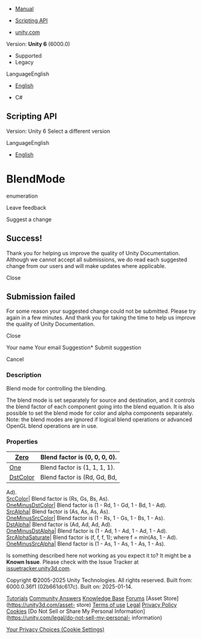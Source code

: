 [ ]()

  * [Manual](../Manual/index.html)
  * [Scripting API](../ScriptReference/index.html)

  * [unity.com](https://unity.com/)

Version: **Unity 6** (6000.0)

  * Supported
  * Legacy

LanguageEnglish

  * [English]()

  * C#

[ ](https://docs.unity3d.com)

## Scripting API

Version: Unity 6 Select a different version

LanguageEnglish

  * [English]()

# BlendMode

enumeration

Leave feedback

Suggest a change

## Success!

Thank you for helping us improve the quality of Unity Documentation. Although
we cannot accept all submissions, we do read each suggested change from our
users and will make updates where applicable.

Close

## Submission failed

For some reason your suggested change could not be submitted. Please <a>try
again</a> in a few minutes. And thank you for taking the time to help us
improve the quality of Unity Documentation.

Close

Your name Your email Suggestion* Submit suggestion

Cancel

[ ]()

### Description

Blend mode for controlling the blending.

The blend mode is set separately for source and destination, and it controls
the blend factor of each component going into the blend equation. It is also
possible to set the blend mode for color and alpha components separately.
Note: the blend modes are ignored if logical blend operations or advanced
OpenGL blend operations are in use.

### Properties

[Zero](Rendering.BlendMode.Zero.html)| Blend factor is (0, 0, 0, 0).  
---|---  
[One](Rendering.BlendMode.One.html)| Blend factor is (1, 1, 1, 1).  
[DstColor](Rendering.BlendMode.DstColor.html)| Blend factor is (Rd, Gd, Bd,
Ad).  
[SrcColor](Rendering.BlendMode.SrcColor.html)| Blend factor is (Rs, Gs, Bs,
As).  
[OneMinusDstColor](Rendering.BlendMode.OneMinusDstColor.html)| Blend factor is
(1 - Rd, 1 - Gd, 1 - Bd, 1 - Ad).  
[SrcAlpha](Rendering.BlendMode.SrcAlpha.html)| Blend factor is (As, As, As,
As).  
[OneMinusSrcColor](Rendering.BlendMode.OneMinusSrcColor.html)| Blend factor is
(1 - Rs, 1 - Gs, 1 - Bs, 1 - As).  
[DstAlpha](Rendering.BlendMode.DstAlpha.html)| Blend factor is (Ad, Ad, Ad,
Ad).  
[OneMinusDstAlpha](Rendering.BlendMode.OneMinusDstAlpha.html)| Blend factor is
(1 - Ad, 1 - Ad, 1 - Ad, 1 - Ad).  
[SrcAlphaSaturate](Rendering.BlendMode.SrcAlphaSaturate.html)| Blend factor is
(f, f, f, 1); where f = min(As, 1 - Ad).  
[OneMinusSrcAlpha](Rendering.BlendMode.OneMinusSrcAlpha.html)| Blend factor is
(1 - As, 1 - As, 1 - As, 1 - As).  
  
Is something described here not working as you expect it to? It might be a
**Known Issue**. Please check with the Issue Tracker at
[issuetracker.unity3d.com](https://issuetracker.unity3d.com).

Copyright ©2005-2025 Unity Technologies. All rights reserved. Built from:
6000.0.36f1 (02b661dc617c). Built on: 2025-01-14.

[Tutorials](https://unity3d.com/learn) [Community
Answers](https://answers.unity3d.com) [Knowledge
Base](https://support.unity3d.com/hc/en-us)
[Forums](https://forum.unity3d.com) [Asset Store](https://unity3d.com/asset-
store) [Terms of use](https://docs.unity3d.com/Manual/TermsOfUse.html)
[Legal](https://unity.com/legal) [Privacy
Policy](https://unity.com/legal/privacy-policy)
[Cookies](https://unity.com/legal/cookie-policy) [Do Not Sell or Share My
Personal Information](https://unity.com/legal/do-not-sell-my-personal-
information)

[Your Privacy Choices (Cookie Settings)](javascript:void\(0\);)

